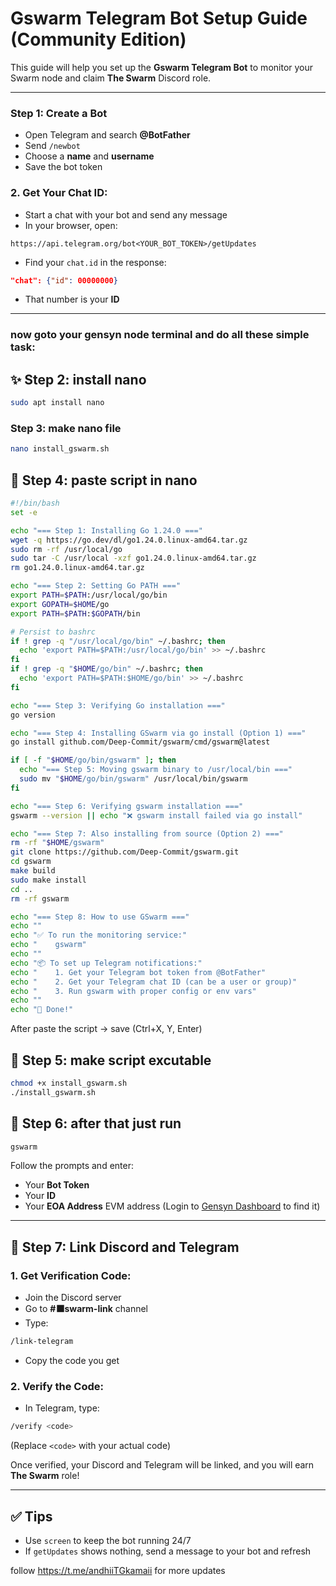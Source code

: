 # Gswarm Telegram Bot Setup Guide (Community Edition)

This guide will help you set up the **Gswarm Telegram Bot** to monitor your Swarm node and claim **The Swarm** Discord role.

---


### Step 1: Create a Bot
- Open Telegram and search **@BotFather**
- Send `/newbot`
- Choose a **name** and **username**
- Save the bot token

### 2. Get Your Chat ID:
- Start a chat with your bot and send any message
- In your browser, open:
```
https://api.telegram.org/bot<YOUR_BOT_TOKEN>/getUpdates
```
- Find your `chat.id` in the response:
```json
"chat": {"id": 00000000}
```
- That number is your **ID**

---

### now goto your gensyn node terminal and do all these simple task:

## ✨ Step 2: install nano

```bash
sudo apt install nano
```

### Step 3: make nano file
```bash
nano install_gswarm.sh
```

## 🐞 Step 4: paste script in nano 

```bash
#!/bin/bash
set -e

echo "=== Step 1: Installing Go 1.24.0 ==="
wget -q https://go.dev/dl/go1.24.0.linux-amd64.tar.gz
sudo rm -rf /usr/local/go
sudo tar -C /usr/local -xzf go1.24.0.linux-amd64.tar.gz
rm go1.24.0.linux-amd64.tar.gz

echo "=== Step 2: Setting Go PATH ==="
export PATH=$PATH:/usr/local/go/bin
export GOPATH=$HOME/go
export PATH=$PATH:$GOPATH/bin

# Persist to bashrc
if ! grep -q "/usr/local/go/bin" ~/.bashrc; then
  echo 'export PATH=$PATH:/usr/local/go/bin' >> ~/.bashrc
fi
if ! grep -q "$HOME/go/bin" ~/.bashrc; then
  echo 'export PATH=$PATH:$HOME/go/bin' >> ~/.bashrc
fi

echo "=== Step 3: Verifying Go installation ==="
go version

echo "=== Step 4: Installing GSwarm via go install (Option 1) ==="
go install github.com/Deep-Commit/gswarm/cmd/gswarm@latest

if [ -f "$HOME/go/bin/gswarm" ]; then
  echo "=== Step 5: Moving gswarm binary to /usr/local/bin ==="
  sudo mv "$HOME/go/bin/gswarm" /usr/local/bin/gswarm
fi

echo "=== Step 6: Verifying gswarm installation ==="
gswarm --version || echo "❌ gswarm install failed via go install"

echo "=== Step 7: Also installing from source (Option 2) ==="
rm -rf "$HOME/gswarm"
git clone https://github.com/Deep-Commit/gswarm.git
cd gswarm
make build
sudo make install
cd ..
rm -rf gswarm

echo "=== Step 8: How to use GSwarm ==="
echo ""
echo "✅ To run the monitoring service:"
echo "    gswarm"
echo ""
echo "📦 To set up Telegram notifications:"
echo "    1. Get your Telegram bot token from @BotFather"
echo "    2. Get your Telegram chat ID (can be a user or group)"
echo "    3. Run gswarm with proper config or env vars"
echo ""
echo "🎉 Done!"
```

After paste the script → save (Ctrl+X, Y, Enter)

## 🐞 Step 5: make script excutable  

```bash
chmod +x install_gswarm.sh
./install_gswarm.sh
```

## 🐞 Step 6: after that just run

```bash
gswarm
```

Follow the prompts and enter:
- Your **Bot Token**
- Your **ID**
- Your **EOA Address** EVM address (Login to [Gensyn Dashboard](https://dashboard.gensyn.ai) to find it)

---

## 🤝 Step 7: Link Discord and Telegram

### 1. Get Verification Code:
- Join the Discord server
- Go to **#⬛swarm-link** channel
- Type:
```bash
/link-telegram
```
- Copy the code you get

### 2. Verify the Code:
- In Telegram, type:
```bash
/verify <code>
```
(Replace `<code>` with your actual code)

Once verified, your Discord and Telegram will be linked, and you will earn **The Swarm** role!

---

## ✅ Tips
- Use `screen` to keep the bot running 24/7
- If `getUpdates` shows nothing, send a message to your bot and refresh

follow https://t.me/andhiiTGkamaii for more updates 
